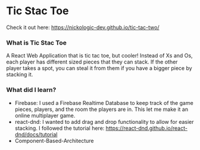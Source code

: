 # Tic Stac Toe
Check it out here: https://nickologic-dev.github.io/tic-tac-two/

### What is Tic Stac Toe
A React Web Application that is tic tac toe, but cooler! Instead of Xs and Os, each player has different sized pieces that they can stack. If the other player takes a spot, you can steal it from them if you have a bigger piece by stacking it.

### What did I learn?
- Firebase: I used a Firebase Realtime Database to keep track of the game pieces, players, and the room the players are in. This let me make it an online multiplayer game. 
- react-dnd: I wanted to add drag and drop functionality to allow for easier stacking. I followed the tutorial here: https://react-dnd.github.io/react-dnd/docs/tutorial
- Component-Based-Architecture